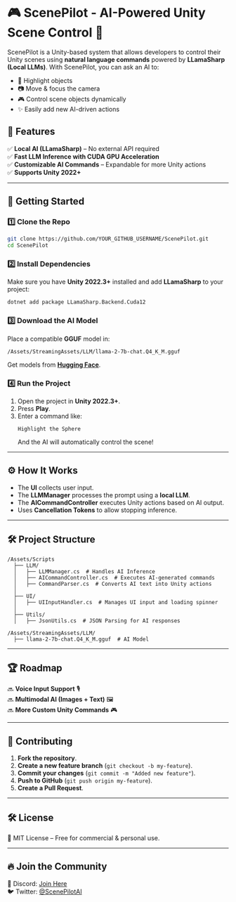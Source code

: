 # 🎮 ScenePilot - AI-Powered Unity Scene Control 🚀

ScenePilot is a Unity-based system that allows developers to control their Unity scenes using **natural language commands** powered by **LLamaSharp (Local LLMs)**. With ScenePilot, you can ask an AI to:
- 🎯 Highlight objects
- 📷 Move & focus the camera
- 🎮 Control scene objects dynamically
- ✨ Easily add new AI-driven actions

## 🌟 Features
✅ **Local AI (LLamaSharp)** – No external API required  
✅ **Fast LLM Inference with CUDA GPU Acceleration**  
✅ **Customizable AI Commands** – Expandable for more Unity actions  
✅ **Supports Unity 2022+**  

---

## 🚀 Getting Started

### 1️⃣ Clone the Repo
```sh
git clone https://github.com/YOUR_GITHUB_USERNAME/ScenePilot.git
cd ScenePilot
```

### 2️⃣ Install Dependencies
Make sure you have **Unity 2022.3+** installed and add **LLamaSharp** to your project:

```sh
dotnet add package LLamaSharp.Backend.Cuda12
```

### 3️⃣ Download the AI Model
Place a compatible **GGUF** model in:
```
/Assets/StreamingAssets/LLM/llama-2-7b-chat.Q4_K_M.gguf
```
Get models from **[Hugging Face](https://huggingface.co/TheBloke/Llama-2-7B-GGUF)**.

### 4️⃣ Run the Project
1. Open the project in **Unity 2022.3+**.
2. Press **Play**.
3. Enter a command like:
   ```
   Highlight the Sphere
   ```
   And the AI will automatically control the scene!

---

## ⚙️ How It Works
- The **UI** collects user input.
- The **LLMManager** processes the prompt using a **local LLM**.
- The **AICommandController** executes Unity actions based on AI output.
- Uses **Cancellation Tokens** to allow stopping inference.

---

## 🛠️ Project Structure
```
/Assets/Scripts
  ├── LLM/
  │   ├── LLMManager.cs  # Handles AI Inference
  │   ├── AICommandController.cs  # Executes AI-generated commands
  │   ├── CommandParser.cs  # Converts AI text into Unity actions
  │
  ├── UI/
  │   ├── UIInputHandler.cs  # Manages UI input and loading spinner
  │
  ├── Utils/
  │   ├── JsonUtils.cs  # JSON Parsing for AI responses

/Assets/StreamingAssets/LLM/
  ├── llama-2-7b-chat.Q4_K_M.gguf  # AI Model
```

---

## 🏆 Roadmap
🔜 **Voice Input Support** 🎙️  
🔜 **Multimodal AI (Images + Text)** 🖼️  
🔜 **More Custom Unity Commands** 🎮  

---

## 🎉 Contributing
1. **Fork the repository**.
2. **Create a new feature branch** (`git checkout -b my-feature`).
3. **Commit your changes** (`git commit -m "Added new feature"`).
4. **Push to GitHub** (`git push origin my-feature`).
5. **Create a Pull Request**.

---

## 🛠️ License
📜 MIT License – Free for commercial & personal use.

---

## 🔥 Join the Community
💬 Discord: [Join Here](https://discord.gg/example)  
🐦 Twitter: [@ScenePilotAI](https://twitter.com/ScenePilotAI)  
